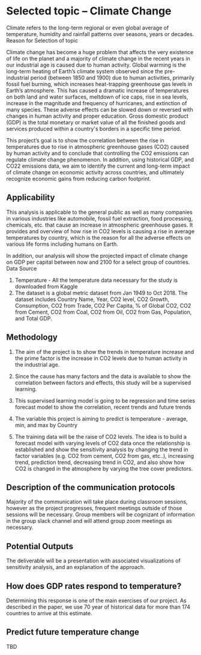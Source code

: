 # Selected topic – Climate Change

Climate refers to the long-term regional or even global average of temperature, humidity and rainfall patterns over seasons, years or decades. 
Reason for Selection of topic

Climate change has become a huge problem that affects the very existence of life on the planet and a majority of climate change in the recent years in our industrial age is caused due to human activity. Global warming is the long-term heating of Earth’s climate system observed since the pre-industrial period (between 1850 and 1900) due to human activities, primarily fossil fuel burning, which increases heat-trapping greenhouse gas levels in Earth’s atmosphere. This has caused a dramatic increase of temperatures on both land and water surfaces, meltdown of ice caps, rise in sea levels, increase in the magnitude and frequency of hurricanes, and extinction of many species. These adverse effects can be slowed down or reversed with changes in human activity and proper education. 
Gross domestic product (GDP) is the total monetary or market value of all the finished goods and services produced within a country's borders in a specific time period.

This project’s goal is to show the correlation between the rise in temperatures due to rise in atmospheric greenhouse gases (CO2) caused by human activity and to conclude that controlling the CO2 emissions can regulate climate change phenomenon. In addition, using historical GDP, and CO22 emissions data, we aim to identify the current and long-term impact of climate change on economic activity across countries, and ultimately recognize economic gains from reducing carbon footprint. 

## Applicability

This analysis is applicable to the general public as well as many companies in various industries like automobile, fossil fuel extraction, food processing, chemicals, etc. that cause an increase in atmospheric greenhouse gases. It provides and overview of how rise in CO2 levels is causing a rise in average temperatures by country, which is the reason for all the adverse effects on various life forms including humans on Earth.

In addition, our analysis will show the projected impact of climate change on GDP per capital between now and 2100 for a select group of countries. 
Data Source 

1.	Temperature - All the temperature data necessary for the study is downloaded from Kaggle 
2.	The dataset is a global metric dataset from Jan 1949 to Oct 2018. The dataset includes Country Name, Year, CO2 level, CO2 Growth, Consumption, CO2 from Trade, CO2 Per Capita, % of Global CO2, CO2 from Cement, CO2 from Coal, CO2 from Oil, CO2 from Gas, Population, and Total GDP.

## Methodology 

1.	The aim of the project is to show the trends in temperature increase and the 
prime factor is the increase in CO2 levels due to human activity in the industrial 
age. 
2.	Since the cause has many factors and the data is available to show the 
correlation between factors and effects, this study will be a supervised learning. 
3.	This supervised learning model is going to be regression and time series 
forecast model to show the correlation, recent trends and future trends 
4.	The variable this project is aiming to predict is temperature - average, min, and 
max by Country

5.	The training data will be the raise of CO2 levels. The idea is to build a forecast model with varying levels of CO2 data once the relationship is established and show the sensitivity analysis by changing the trend in factor variables (e.g. CO2 from cement, CO2 from gas, etc..), increasing trend, prediction trend, decreasing trend in CO2, and also show how CO2 is changed in the atmosphere by varying the tree cover predictors. 

## Description of the communication protocols 

Majority of the communication will take place during classroom sessions, however as the project progresses, frequent meetings outside of those sessions will be necessary. Group members will be cognizant of information in the group slack channel and will attend group zoom meetings as necessary.  

## Potential Outputs

The deliverable will be a presentation with associated visualizations of sensitivity analysis, and an explanation of the approach. 

## How does GDP rates respond to temperature?

Determining this response is one of the main exercises of our project. As described in the paper, we use 70 year of  historical data for more than 174 countries to arrive at this estimate. 

## Predict future temperature change

TBD

